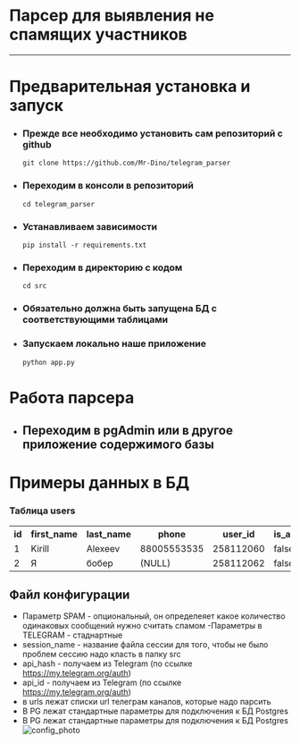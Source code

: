 #                       Парсер для выявления не спамящих участников
___

# Предварительная установка и запуск

- ### Прежде все необходимо установить сам репозиторий с github
  ```git clone https://github.com/Mr-Dino/telegram_parser```
- ###  Переходим в консоли в репозиторий 
    ```cd telegram_parser```
- ### Устанавливаем зависимости 
  ```pip install -r requirements.txt```
- ### Переходим в директорию с кодом
  ```cd src```
- ### Обязательно должна быть запущена БД с соответствующими таблицами
- ### Запускаем локально наше приложение
  ```python app.py```

# Работа парсера
- ## Переходим в pgAdmin или в другое приложение содержимого базы

# Примеры данных в БД

### Таблица users
<table>
  <tr>
    <th>id</th>
    <th>first_name</th>
    <th>last_name</th>
    <th>phone</th>
    <th>user_id</th>
    <th>is_avatar</th>
    <th>region</th>
  </tr>
  <tr>
    <td>1</td>
    <td>Kirill</td>
    <td>Alexeev</td>
    <td>88005553535</td>
    <td>258112060</td>
    <td>false</td>
    <td>(NULL)</td>
  </tr>
  <tr>
    <td>2</td>
    <td>Я</td>
    <td>бобер</td>
    <td>(NULL)</td>
    <td>258112062</td>
    <td>false</td>
    <td>(NULL)</td>
  </tr>
</table>


## Файл конфигурации
- Параметр SPAM - опциональный, он определеяет
  какое количество одинаковых сообщений нужно считать спамом
-Параметры в TELEGRAM - стаднартные
- session_name - название файла сессии
для того, чтобы не было проблем сессию надо класть в папку src 
- api_hash - получаем из Telegram (по ссылке https://my.telegram.org/auth)
- api_id - получаем из Telegram (по ссылке https://my.telegram.org/auth)
- в urls лежат списки url телеграм каналов, которые надо парсить
 - В PG лежат стандартные параметры для подключения к БД Postgres
- В PG лежат стандартные параметры для подключения к БД Postgres
![config_photo](images/config-photo.png)

